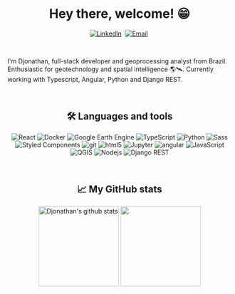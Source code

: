 <p>
  <h1 align="center"><b> Hey there, welcome! 😁</b></h1>
</p>
<p align="center">
  <a href="https://www.linkedin.com/in/d-goulart/"><img src="https://img.shields.io/badge/linkedin-%230077B5.svg?&style=for-the-badge&logo=linkedin&logoColor=white" alt="LinkedIn" /></a>&nbsp;
  <a href="mailto:d.goulart@outlook.com.br"><img src="https://img.shields.io/badge/-Mail-FFFFFF?style=for-the-badge&logo=gmail&logoColor=DD0031" alt="Email" /></a>&nbsp;
</p>
<br />

<p>
  I'm Djonathan, full-stack developer and geoprocessing analyst from Brazil. Enthusiastic for geotechnology and spatial intelligence 🌎🛰. Currently working with Typescript, Angular, Python and Django REST.
</p>
<br />

<h2 align="center">🛠 Languages and tools</h2>

<p align="center">
  <img alt="React" src="https://img.shields.io/badge/-React-45b8d8?style=flat&logo=react&logoColor=white" />
  <img alt="Docker" src="https://img.shields.io/badge/-Docker-46a2f1?style=flat&logo=docker&logoColor=white" />
  <img alt="Google Earth Engine" src="https://img.shields.io/badge/-Google_Earth_Engine-46a2f1.svg?style=flat&logoColor=white" />
  <img alt="TypeScript" src="https://img.shields.io/badge/-TypeScript-007ACC?style=flat&logo=typescript&logoColor=white" />
  <img alt="Python" src="https://img.shields.io/badge/-Python-2B5B84?style=flat&logo=python&logoColor=white" />
  <img alt="Sass" src="https://img.shields.io/badge/-Sass-CC6699?style=flat&logo=sass&logoColor=white" />
  <img alt="Styled Components" src="https://img.shields.io/badge/-Styled_Components-db7092?style=flat&logo=styled-components&logoColor=white" />
  <img alt="git" src="https://img.shields.io/badge/-Git-F05032?style=flat&logo=git&logoColor=white" />
  <img alt="html5" src="https://img.shields.io/badge/-HTML5-E34F26?style=flat&logo=html5&logoColor=white" />
  <img alt="Jupyter" src="https://img.shields.io/badge/-Jupyter-E34F26?style=flat&logo=jupyter&logoColor=white" />
  <img alt="angular" src="https://img.shields.io/badge/-Angular-DD0031?style=flat&logo=angular&logoColor=white" />
  <img alt="JavaScript" src="https://img.shields.io/badge/-JavaScript-F7DF1E?style=flat&logo=javascript&logoColor=white" />
  <img alt="QGIS" src="https://img.shields.io/badge/-QGIS-108300?style=flat&logo=qgis&logoColor=white" />
  <img alt="Nodejs" src="https://img.shields.io/badge/-Nodejs-43853d?style=flat&logo=Node.js&logoColor=white" />
  <img alt="Django REST" src="https://img.shields.io/badge/-Django_REST-0C4B33?style=flat&logo=django&logoColor=white" />
</p>
<br />

<h2 align="center">📈 My GitHub stats</h2>

<p align="center">
  <img height="180em" src="https://github-readme-stats.vercel.app/api?username=goulartdev&show_icons=true&include_all_commits=true&count_private=true&theme=vue-dark" alt="Djonathan's github stats"/>
  <img height="180em" src="https://github-readme-stats.vercel.app/api/top-langs/?username=goulartdev&layout=compact&langs_count=7&theme=vue-dark&hide=jupyter%20notebook"/>
</p>

<!--
**goulartdev/goulartdev** is a ✨ _special_ ✨ repository because its `README.md` (this file) appears on your GitHub profile.

Here are some ideas to get you started:

- 🔭 I’m currently working on ...
- 🌱 I’m currently learning ...
- 👯 I’m looking to collaborate on ...
- 🤔 I’m looking for help with ...
- 💬 Ask me about ...
- 📫 How to reach me: ...
- 😄 Pronouns: ...
- ⚡ Fun fact: ...
-->
